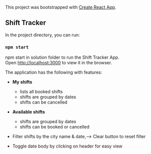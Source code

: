 This project was bootstrapped with [Create React App](https://github.com/facebook/create-react-app).

## Shift Tracker

In the project directory, you can run:

### `npm start`

npm start in solution folder to run the Shift Tracker App.<br />
Open [http://localhost:3000](http://localhost:3000) to view it in the browser.<br />

The application has the following with features:

- **My shifts**
  - lists all booked shifts
  - shifts are grouped by dates
  - shifts can be cancelled
- **Available shifts**

  - shifts are grouped by dates
  - shifts can be booked or cancelled

- Filter shifts by the city name & date,--> Clear button to reset filter
- Toggle date body by clicking on header for easy view
